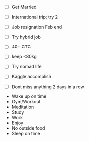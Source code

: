 
- [ ] Get Married
- [ ] International trip; try 2
- [ ] Job resignation Feb end
- [ ] Try hybrid job
- [ ] 40+ CTC
- [ ] keep <80kg
- [ ] Try nomad life


- [ ] Kaggle accomplish
- [ ] Dont miss anything 2 days in a row


- Wake up on time
- Gym/Workout
- Meditation
- Study
- Work
- Enjoy
- No outside food
- Sleep on time
